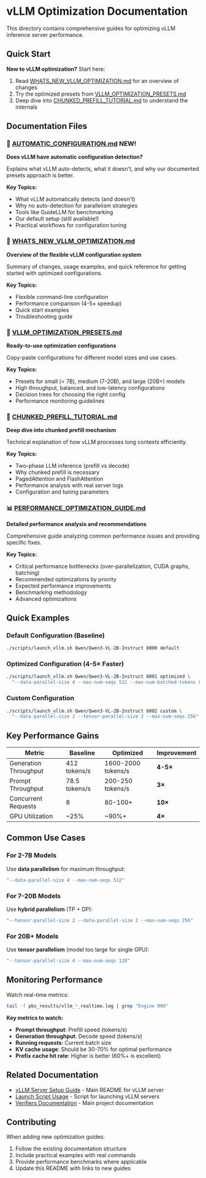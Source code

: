 # vLLM Optimization Documentation

This directory contains comprehensive guides for optimizing vLLM inference server performance.

## Quick Start

**New to vLLM optimization?** Start here:
1. Read [WHATS_NEW_VLLM_OPTIMIZATION.md](WHATS_NEW_VLLM_OPTIMIZATION.md) for an overview of changes
2. Try the optimized presets from [VLLM_OPTIMIZATION_PRESETS.md](VLLM_OPTIMIZATION_PRESETS.md)
3. Deep dive into [CHUNKED_PREFILL_TUTORIAL.md](CHUNKED_PREFILL_TUTORIAL.md) to understand the internals

## Documentation Files

### 🤖 [AUTOMATIC_CONFIGURATION.md](AUTOMATIC_CONFIGURATION.md) **NEW!**
**Does vLLM have automatic configuration detection?**

Explains what vLLM auto-detects, what it doesn't, and why our documented presets approach is better.

**Key Topics:**
- What vLLM automatically detects (and doesn't)
- Why no auto-detection for parallelism strategies
- Tools like GuideLLM for benchmarking
- Our default setup (still available!)
- Practical workflows for configuration tuning

### 📖 [WHATS_NEW_VLLM_OPTIMIZATION.md](WHATS_NEW_VLLM_OPTIMIZATION.md)
**Overview of the flexible vLLM configuration system**

Summary of changes, usage examples, and quick reference for getting started with optimized configurations.

**Key Topics:**
- Flexible command-line configuration
- Performance comparison (4-5× speedup)
- Quick start examples
- Troubleshooting guide

### 🎯 [VLLM_OPTIMIZATION_PRESETS.md](VLLM_OPTIMIZATION_PRESETS.md)
**Ready-to-use optimization configurations**

Copy-paste configurations for different model sizes and use cases.

**Key Topics:**
- Presets for small (< 7B), medium (7-20B), and large (20B+) models
- High throughput, balanced, and low-latency configurations
- Decision trees for choosing the right config
- Performance monitoring guidelines

### 🔬 [CHUNKED_PREFILL_TUTORIAL.md](CHUNKED_PREFILL_TUTORIAL.md)
**Deep dive into chunked prefill mechanism**

Technical explanation of how vLLM processes long contexts efficiently.

**Key Topics:**
- Two-phase LLM inference (prefill vs decode)
- Why chunked prefill is necessary
- PagedAttention and FlashAttention
- Performance analysis with real server logs
- Configuration and tuning parameters

### 📊 [PERFORMANCE_OPTIMIZATION_GUIDE.md](PERFORMANCE_OPTIMIZATION_GUIDE.md)
**Detailed performance analysis and recommendations**

Comprehensive guide analyzing common performance issues and providing specific fixes.

**Key Topics:**
- Critical performance bottlenecks (over-parallelization, CUDA graphs, batching)
- Recommended optimizations by priority
- Expected performance improvements
- Benchmarking methodology
- Advanced optimizations

## Quick Examples

### Default Configuration (Baseline)
```bash
./scripts/launch_vllm.sh Qwen/Qwen3-VL-2B-Instruct 8000 default
```

### Optimized Configuration (4-5× Faster)
```bash
./scripts/launch_vllm.sh Qwen/Qwen3-VL-2B-Instruct 8001 optimized \
  "--data-parallel-size 4 --max-num-seqs 512 --max-num-batched-tokens 8192 --gpu-memory-utilization 0.95"
```

### Custom Configuration
```bash
./scripts/launch_vllm.sh Qwen/Qwen3-VL-2B-Instruct 8002 custom \
  "--data-parallel-size 2 --tensor-parallel-size 2 --max-num-seqs 256"
```

## Key Performance Gains

| Metric | Baseline | Optimized | Improvement |
|--------|----------|-----------|-------------|
| Generation Throughput | 412 tokens/s | 1600-2000 tokens/s | **4-5×** |
| Prompt Throughput | 78.5 tokens/s | 200-250 tokens/s | **3×** |
| Concurrent Requests | 8 | 80-100+ | **10×** |
| GPU Utilization | ~25% | ~90%+ | **4×** |

## Common Use Cases

### For 2-7B Models
Use **data parallelism** for maximum throughput:
```bash
"--data-parallel-size 4 --max-num-seqs 512"
```

### For 7-20B Models
Use **hybrid parallelism** (TP + DP):
```bash
"--tensor-parallel-size 2 --data-parallel-size 2 --max-num-seqs 256"
```

### For 20B+ Models
Use **tensor parallelism** (model too large for single GPU):
```bash
"--tensor-parallel-size 4 --max-num-seqs 128"
```

## Monitoring Performance

Watch real-time metrics:
```bash
tail -f pbs_results/vllm_*_realtime.log | grep "Engine 000"
```

**Key metrics to watch:**
- **Prompt throughput**: Prefill speed (tokens/s)
- **Generation throughput**: Decode speed (tokens/s)
- **Running requests**: Current batch size
- **KV cache usage**: Should be 30-70% for optimal performance
- **Prefix cache hit rate**: Higher is better (60%+ is excellent)

## Related Documentation

- [vLLM Server Setup Guide](../../scripts/VLLM_SERVER_README.md) - Main README for vLLM server
- [Launch Script Usage](../../scripts/launch_vllm.sh) - Script for launching vLLM servers
- [Verifiers Documentation](../source/index.md) - Main project documentation

## Contributing

When adding new optimization guides:
1. Follow the existing documentation structure
2. Include practical examples with real commands
3. Provide performance benchmarks where applicable
4. Update this README with links to new guides

